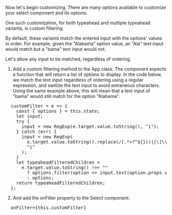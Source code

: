 Now let's begin customizing. There are many options available to customize your select component and its options.

One such customization, for both typeahead and multiple typeahead variants, is custom filtering.

By default, these variants match the entered input with the options' values in order. For example, given the "Alabama" option value, an "Ala" text input would match but a "bama" text input would not.

Let's allow any input to be matched, regardless of ordering.

1. Add a custom filtering method to the App class. The component expects a function that will return a list of options to display. In the code below, we match the text input regardless of ordering using a regular expression, and santize the text input to avoid extraneous characters. Using the same example above, this will mean that a text input of "bama" would still match for the option "Alabama".

<pre class="file" data-target="clipboard">
  customFilter = e => {
    const { options } = this.state;
    let input;
    try {
      input = new RegExp(e.target.value.toString(), "i");
    } catch (err) {
      input = new RegExp(
        e.target.value.toString().replace(/[.*+?^${}()|[\]\\]/g, "\\$&"),
        "i"
      );
    }
    let typeaheadFilteredChildren =
      e.target.value.toString() !== ""
        ? options.filter(option => input.test(option.props.value.toString()))
        : options;
    return typeaheadFilteredChildren;
  };
</pre>

2. And add the onFilter property to the Select component:

<pre>
  onFilter={this.customFilter}
</pre>
